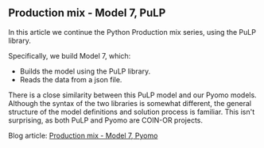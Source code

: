## Production mix - Model 7, PuLP

In this article we continue the Python Production mix series, using the PuLP library.

Specifically, we build Model 7, which:

- Builds the model using the PuLP library.
- Reads the data from a json file.

There is a close similarity between this PuLP model and our Pyomo models. Although the syntax of the two libraries is somewhat different, the general structure of the model definitions and solution process is familiar. This isn't surprising, as both PuLP and Pyomo are COIN-OR projects.

Blog article: [Production mix - Model 7, Pyomo](https://www.solvermax.com/blog/production-mix-model-7-pulp)
